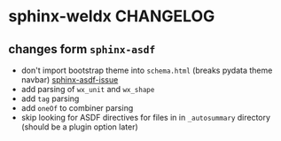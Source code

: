 # sphinx-weldx CHANGELOG

## changes form `sphinx-asdf` 
- don't import bootstrap theme into `schema.html` (breaks pydata theme navbar) [sphinx-asdf-issue](https://github.com/asdf-format/sphinx-asdf/issues/12)
- add parsing of `wx_unit` and `wx_shape`
- add `tag` parsing
- add `oneOf` to combiner parsing
- skip looking for ASDF directives for files in in `_autosummary` directory (should be a plugin option later)